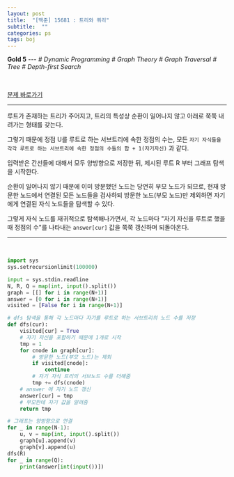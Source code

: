 ```yaml
---
layout: post
title:  "[백준] 15681 : 트리와 쿼리"
subtitle:  ""
categories: ps
tags: boj
---
```


**Gold 5** --- *# Dynamic Programming # Graph Theory # Graph Traversal # Tree # Depth-first Search*

<br>

[문제 바로가기](https://www.acmicpc.net/problem/15681)

---

루트가 존재하는 트리가 주어지고, 트리의 특성상 순환이 일어나지 않고 아래로 쭉쭉 내려가는 형태를 갖는다.

그렇기 때문에 정점 U를 루트로 하는 서브트리에 속한 정점의 수는, 모든 ```자기 자식들을 각각 루트로 하는 서브트리에 속한 정점의 수들의 합 + 1(자기자신)``` 과 같다.

입력받은 간선들에 대해서 모두 양방향으로 저장한 뒤, 제시된 루트 R 부터 그래프 탐색을 시작한다.

순환이 일어나지 않기 때문에 이미 방문했던 노드는 당연히 부모 노드가 되므로, 현재 방문한 노드에서 연결된 모든 노드들을 검사하되 방문한 노드(부모 노드)만 제외하면 자기에게 연결된 자식 노드들을 탐색할 수 있다.

그렇게 자식 노드를 재귀적으로 탐색해나가면서, 각 노드마다 "자기 자신을 루트로 했을 때 정점의 수"를 나타내는 ```answer[cur]``` 값을 쭉쭉 갱신하며 되돌아온다.

---
<br>

```python
import sys
sys.setrecursionlimit(100000)

input = sys.stdin.readline
N, R, Q = map(int, input().split())
graph = [[] for i in range(N+1)]
answer = [0 for i in range(N+1)]
visited = [False for i in range(N+1)]

# dfs 탐색을 통해 각 노드마다 자기를 루트로 하는 서브트리의 노드 수를 저장
def dfs(cur):
    visited[cur] = True
    # 자기 자신을 포함하기 떄문에 1개로 시작
    tmp = 1
    for cnode in graph[cur]:
        # 방문한 노드(부모 노드)는 제외
        if visited[cnode]:
            continue
        # 자기 자식 트리의 서브노드 수를 더해줌
        tmp += dfs(cnode)
    # answer 에 자기 노드 갱신
    answer[cur] = tmp
    # 부모한테 자기 값을 알려줌
    return tmp

# 그래프는 양방향으로 연결
for _ in range(N-1):
    u, v = map(int, input().split())
    graph[u].append(v)
    graph[v].append(u)
dfs(R)
for _ in range(Q):
    print(answer[int(input())])
```
